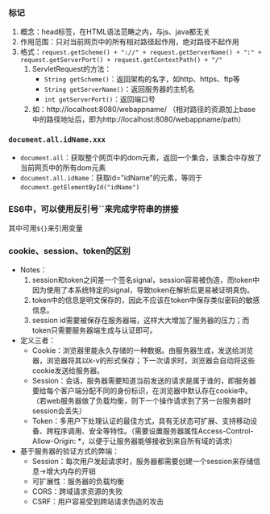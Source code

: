 ### <base>标记
1. 概念：head标签，在HTML语法范畴之内，与js、java都无关
2. 作用范围：只对当前网页中的所有相对路径起作用，绝对路径不起作用
3. 格式：`request.getScheme() + "://" + request.getServerName() + ":" + request.getServerPort() + request.getContextPath() + "/"`
    1. ServletRequest的方法：
        - `String getScheme()`：返回架构的名字，如http、https、ftp等
        - `String getServerName()`：返回服务器的主机名
        - `int getServerPort()`：返回端口号
    2. 如：http://localhost:8080/webappname/
    （相对路径的资源加上base中的路径地址后，即为http://localhost:8080/webappname/path）

### `document.all.idName.xxx`
- `document.all`：获取整个网页中的dom元素，返回一个集合，该集合中存放了当前网页中的所有dom元素
- `document.all.idName`：获取id="idName"的元素，等同于`document.getElementById("idName")`

### ES6中，可以使用反引号``来完成字符串的拼接
其中可用`${}`来引用变量

### cookie、session、token的区别
- Notes：
    1. session和token之间差一个签名signal，session容易被伪造，而token中因为使用了本系统特定的signal，导致token在解析后更易被证明真伪。
    2. token中的信息是明文保存的，因此不应该在token中保存类似密码的敏感信息。
    3. session id需要被保存在服务器端，这样大大增加了服务器的压力；而token只需要服务器端生成与认证即可。
- 定义三者：
    - Cookie：浏览器里能永久存储的一种数据。由服务器生成，发送给浏览器，浏览器将其以k-v的形式保存；下一次请求时，浏览器会自动将这些cookie发送给服务器。
    - Session：会话，服务器需要知道当前发送的请求是属于谁的，即服务器要给每个客户端分配不同的身份标识，在浏览器中默认存在cookie中。（若web服务器做了负载均衡，则下一个操作请求到了另一台服务器时session会丢失）
    - Token：多用户下处理认证的最佳方式，具有无状态可扩展、支持移动设备、跨程序调用、安全等特性。（需要设置服务器属性Access-Control-Allow-Origin: *，以便于让服务器能够接收到来自所有域的请求）
- 基于服务器的验证方式的弊端：
    - Session：每次用户发起请求时，服务器都需要创建一个session来存储信息->增大内存的开销
    - 可扩展性：服务器的负载均衡
    - CORS：跨域请求资源的失败
    - CSRF：用户容易受到跨站请求伪造的攻击
